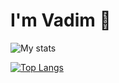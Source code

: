 # I'm Vadim 👋

<img alt="My stats" src="https://github-readme-stats.vercel.app/api?username=aso-off&show_icons=true"/>

[![Top Langs](https://github-readme-stats.vercel.app/api/top-langs/?username=aso-off)](https://github.com/aso-off/github-readme-stats)
